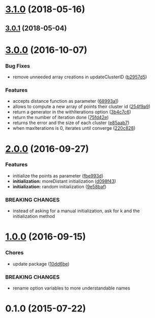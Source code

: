 <a name="3.1.0"></a>
# [3.1.0](https://github.com/mljs/kmeans/compare/v3.0.1...v3.1.0) (2018-05-16)



<a name="3.0.1"></a>
## [3.0.1](https://github.com/mljs/kmeans/compare/v3.0.0...v3.0.1) (2018-05-04)



<a name="3.0.0"></a>
# [3.0.0](https://github.com/mljs/kmeans/compare/v2.0.0...v3.0.0) (2016-10-07)


### Bug Fixes

* remove unneeded array creations in updateClusterID ([b2957d5](https://github.com/mljs/kmeans/commit/b2957d5))


### Features

* accepts distance function as parameter ([68993a1](https://github.com/mljs/kmeans/commit/68993a1))
* allows to compute a new array of points their cluster id ([254f9a9](https://github.com/mljs/kmeans/commit/254f9a9))
* return a generator in the withIterations option ([3b4c7c6](https://github.com/mljs/kmeans/commit/3b4c7c6))
* return the number of iteration done ([75fd42e](https://github.com/mljs/kmeans/commit/75fd42e))
* returns the error and the size of each cluster ([e85aab7](https://github.com/mljs/kmeans/commit/e85aab7))
* when maxIterations is 0, iterates until converge ([220c828](https://github.com/mljs/kmeans/commit/220c828))



<a name="2.0.0"></a>
# [2.0.0](https://github.com/mljs/kmeans/compare/v1.0.0...v2.0.0) (2016-09-27)


### Features

* initialize the points as parameter ([fbe993d](https://github.com/mljs/kmeans/commit/fbe993d))
* **initialization:** moreDistant initialization ([d098f43](https://github.com/mljs/kmeans/commit/d098f43))
* **initialization:** random initialization ([9e58baf](https://github.com/mljs/kmeans/commit/9e58baf))


### BREAKING CHANGES

* instead of asking for a manual initialization, ask for k and the initialization method



<a name="1.0.0"></a>
# [1.0.0](https://github.com/mljs/kmeans/compare/v0.1.0...v1.0.0) (2016-09-15)


### Chores

* update package ([10dd6be](https://github.com/mljs/kmeans/commit/10dd6be))


### BREAKING CHANGES

* rename option variables to more understandable names



<a name="0.1.0"></a>
# 0.1.0 (2015-07-22)



